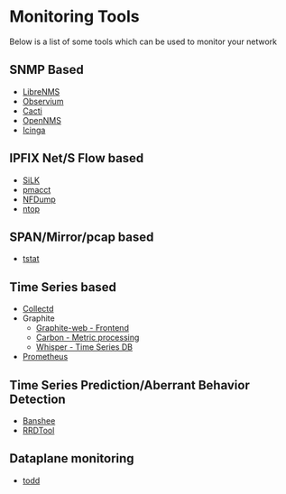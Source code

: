 # Monitoring Tools

Below is a list of some tools which can be used to monitor your network

## SNMP Based

- [LibreNMS](http://www.librenms.org/)
- [Observium](http://observium.org/)
- [Cacti](http://www.cacti.net/)
- [OpenNMS](http://www.opennms.org/)
- [Icinga](https://www.icinga.org/)

## IPFIX Net/S Flow based 

- [SiLK](https://tools.netsa.cert.org/silk/)
- [pmacct](http://www.pmacct.net/)
- [NFDump](http://nfdump.sourceforge.net/)
- [ntop](http://www.ntop.org/)

## SPAN/Mirror/pcap based

- [tstat](tstat.polito.it)


## Time Series based

- [Collectd](https://collectd.org/)
- Graphite
	- [Graphite-web - Frontend](https://github.com/graphite-project/graphite-web)
	- [Carbon - Metric processing](https://github.com/graphite-project/carbon)
	- [Whisper - Time Series DB](https://github.com/graphite-project/whisper)
- [Prometheus](https://prometheus.io/)

## Time Series Prediction/Aberrant Behavior Detection

- [Banshee](https://github.com/eleme/banshee)
- [RRDTool](http://cricket.sourceforge.net/aberrant/rrd_hw.htm)

## Dataplane monitoring
- [todd](https://github.com/mierdin/todd)

